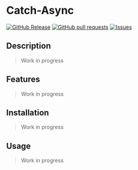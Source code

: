 # Catch-Async
[![GitHub Release](https://img.shields.io/github/release/zjayers/catch-async.svg?style=flat)](https://github.com/zjayers/catch-async/releases)
[![GitHub pull requests](https://img.shields.io/github/issues-pr/zjayers/catch-async.svg?style=flat)](https://github.com/zjayers/catch-async/pulls)
[![Issues](https://img.shields.io/github/issues-raw/zjayers/catch-async.svg?maxAge=25000)](https://github.com/zjayers/catch-async/issues)

## Description

> Work in progress

## Features

> Work in progress

## Installation

> Work in progress

## Usage

> Work in progress
